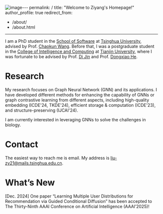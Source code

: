 ![image](https://github.com/user-attachments/assets/5a59e492-fa1a-47c8-95a8-07c10a8f3f42)---
permalink: /
title: "Welcome to Ziyang's Homepage!"
author_profile: true
redirect_from: 
  - /about/
  - /about.html
---

I am a PhD student in the [School of Software](https://www.thss.tsinghua.edu.cn/) at [Tsinghua University](https://www.tsinghua.edu.cn/), advised by Prof. [Chaokun Wang](https://wangchaokun.github.io/index.html). Before that, I was a postgraduate student in the [College of Intelligence and Computing](https://cic.tju.edu.cn/) at [Tianjin University](https://www.tju.edu.cn/), where I was fortunate to be advised by Prof. [Di Jin](https://cic.tju.edu.cn/faculty/jindi/index.htm) and Prof. [Dongxiao He](https://cic.tju.edu.cn/faculty/hedongxiao/index.htm).

Research
======
My research focuses on Graph Neural Network (GNN) and its applications. I have developed different methods for enhancing the capability of GNNs or graph contrastive learning from different aspects, including high-quality embedding (ICDE'24, TKDE'24), efficient storage & computation (ICDE'23), and structure-preserving (IJCAI'24).

I am currently interested in leveraging GNNs to solve the challenges in biology.

Contact
======
The easiest way to reach me is email. My address is liu-zy21@mails.tsinghua.edu.cn.

What’s New
======
[Dec. 2024] One paper “Learning Multiple User Distributions for Recommendation via Guided Conditional Diffusion” has been accepted to The Thirty-Ninth AAAI Conference on Artificial Intelligence (AAAI’2025)!


